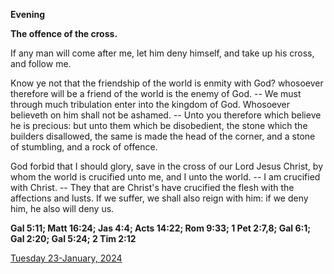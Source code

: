 **Evening**

**The offence of the cross.**
 
If any man will come after me, let him deny himself, and take up his cross, and follow me.
 
Know ye not that the friendship of the world is enmity with God? whosoever therefore will be a friend of the world is the enemy of God. -- We must through much tribulation enter into the kingdom of God. Whosoever believeth on him shall not be ashamed. -- Unto you therefore which believe he is precious: but unto them which be disobedient, the stone which the builders disallowed, the same is made the head of the corner, and a stone of stumbling, and a rock of offence.
 
God forbid that I should glory, save in the cross of our Lord Jesus Christ, by whom the world is crucified unto me, and I unto the world. -- I am crucified with Christ. -- They that are Christ's have crucified the flesh with the affections and lusts. If we suffer, we shall also reign with him: if we deny him, he also will deny us.  

**Gal 5:11; Matt 16:24; Jas 4:4; Acts 14:22; Rom 9:33; 1 Pet 2:7,8; Gal 6:1; Gal 2:20; Gal 5:24; 2 Tim 2:12**

[Tuesday 23-January, 2024](https://t.me/daily_light)
